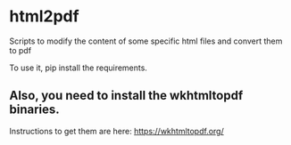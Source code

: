 # html2pdf
Scripts to modify the content of some specific html files and convert them to pdf

To use it, pip install the requirements.

## Also, you need to install the wkhtmltopdf binaries.
Instructions to get them are here: https://wkhtmltopdf.org/